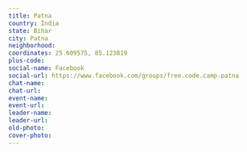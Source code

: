 ```yaml
---
title: Patna
country: India
state: Bihar
city: Patna
neighborhood: 
coordinates: 25.609575, 85.123819
plus-code:
social-name: Facebook
social-url: https://www.facebook.com/groups/free.code.camp.patna
chat-name:
chat-url:
event-name:
event-url:
leader-name:
leader-url:
old-photo: 
cover-photo:
---
```


